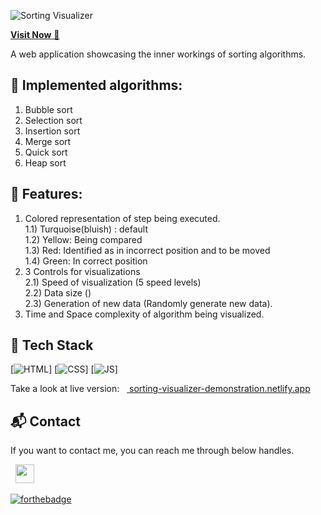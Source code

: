 
<p align="center">
  
![Sorting Visualizer](https://user-images.githubusercontent.com/40190772/83947174-c3254280-a815-11ea-960c-65d1e2576bce.png)



<a href="sorting-visualizer-demonstration.netlify.app"> **Visit Now** 🚀 </a>



A web application showcasing the inner workings of sorting algorithms.


## 📌 Implemented algorithms:
1) Bubble sort
2) Selection sort
3) Insertion sort
4) Merge sort
5) Quick sort
6) Heap sort


## 📌 Features:
1) Colored representation of step being executed. <br/>
  1.1) Turquoise(bluish) : default <br/>
  1.2) Yellow: Being compared <br/>
  1.3) Red: Identified as in incorrect position and to be moved <br/>
  1.4) Green: In correct position <br/>
2) 3 Controls for visualizations <br/>
  2.1) Speed of visualization (5 speed levels) <br/>
  2.2) Data size () <br/>
  2.3) Generation of new data (Randomly generate new data). <br/>
3) Time and Space complexity of algorithm being visualized. <br/>


## 📌 Tech Stack
[![HTML](https://img.shields.io/badge/html5%20-%23E34F26.svg?&style=for-the-badge&logo=html5&logoColor=white)]
[![CSS](https://img.shields.io/badge/css3%20-%231572B6.svg?&style=for-the-badge&logo=css3&logoColor=white)]
[![JS](https://img.shields.io/badge/javascript%20-%23323330.svg?&style=for-the-badge&logo=javascript&logoColor=%23F7DF1E)]

Take a look at live version: 
&nbsp;&nbsp;<a href="sorting-visualizer-demonstration.netlify.app"> sorting-visualizer-demonstration.netlify.app </a>


<h2>📬 Contact</h2>

If you want to contact me, you can reach me through below handles.

&nbsp;&nbsp;<a href="https://linkedin.com/in/sneha-chauhan-3858921aa/"><img src="https://www.felberpr.com/wp-content/uploads/linkedin-logo.png" width="30"></img></a>

[![forthebadge](https://forthebadge.com/images/badges/built-with-love.svg)](https://forthebadge.com)

